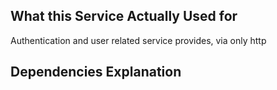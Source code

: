 ## What this Service Actually Used for
Authentication and user related service provides, via only http

## Dependencies Explanation